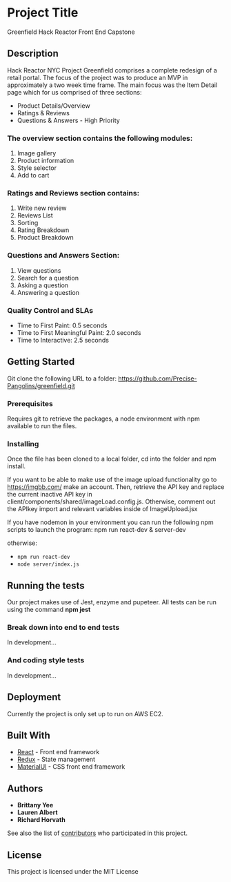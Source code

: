 # Project Title

Greenfield Hack Reactor Front End Capstone

## Description
Hack Reactor NYC Project Greenfield comprises a complete redesign of a retail portal. The focus of the project was to produce an MVP in approximately a two week time frame. The main focus was the Item Detail page which for us comprised of three sections: 
  - Product Details/Overview 
  - Ratings & Reviews 
  - Questions & Answers - High Priority

### The overview section contains the following modules:
1. Image gallery 
2. Product information
3. Style selector
4. Add to cart

### Ratings and Reviews section contains:
1. Write new review
2. Reviews List
3. Sorting 
4. Rating Breakdown
5. Product Breakdown

### Questions and Answers Section:
1. View questions
2. Search for a question
3. Asking a question
4. Answering a question

### Quality Control and SLAs
  - Time to First Paint: 0.5 seconds
  - Time to First Meaningful Paint: 2.0 seconds
  - Time to Interactive: 2.5 seconds

## Getting Started

Git clone the following URL to a folder: https://github.com/Precise-Pangolins/greenfield.git

### Prerequisites

Requires git to retrieve the packages, a node environment with npm available to run the files. 

### Installing
Once the file has been cloned to a local folder, cd into the folder and npm install. 

If you want to be able to make use of the image upload functionality go to https://imgbb.com/ make an account. Then, retrieve the API key and replace the current inactive API key in client/components/shared/imageLoad.config.js. 
Otherwise, comment out the APIkey import and relevant variables inside of ImageUpload.jsx


If you have nodemon in your environment you can run the following npm scripts to launch the program:
npm run react-dev & server-dev

otherwise:
- `npm run react-dev` 
- `node server/index.js`


## Running the tests

Our project makes use of Jest, enzyme and pupeteer. All tests can be run using the command **npm jest**

### Break down into end to end tests

In development...

### And coding style tests

In development...

## Deployment

Currently the project is only set up to run on AWS EC2. 


## Built With

* [React](https://github.com/Precise-Pangolins/greenfield/graphs/contributors) - Front end framework 
* [Redux](https://redux.js.org/introduction/getting-started) - State management
* [MaterialUI](https://material-ui.com/getting-started/installation) - CSS front end framework


## Authors

 - **Brittany Yee** 
 - **Lauren Albert**
 - **Richard Horvath**

See also the list of [contributors](https://github.com/Precise-Pangolins/greenfield/graphs/contributors) who participated in this project.

## License

This project is licensed under the MIT License


